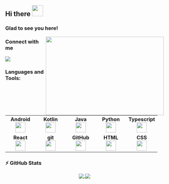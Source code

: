 ## Hi there <img src="https://raw.githubusercontent.com/iampavangandhi/iampavangandhi/master/gifs/Hi.gif" width="35px"/>

### Glad to see you here!

<img align="right" height="250" width="375" alt="" src="https://raw.githubusercontent.com/iampavangandhi/iampavangandhi/master/gifs/coder.gif" />

### Connect with me
[![](https://img.shields.io/badge/linkedin-%230077B5.svg?style=for-the-badge&logo=linkedin)](https://www.linkedin.com/in/pavlo-horbatiuk-301188164/)

### Languages and Tools:

<table width="320px">
  <tbody>
    <tr valign="top">
      <td width="80px" align="center">
        <span><strong>Android</strong></span><br>
        <img height="32" src="https://cdn.jsdelivr.net/gh/devicons/devicon/icons/android/android-original.svg">
      </td>
      <td width="80px" align="center">
        <span><strong>Kotlin</strong></span><br>
        <img height="32" src="https://cdn.jsdelivr.net/gh/devicons/devicon/icons/kotlin/kotlin-original.svg">
      </td>
      <td width="80px" align="center">
        <span><strong>Java</strong></span><br>
        <img height="32" src="https://cdn.jsdelivr.net/gh/devicons/devicon/icons/java/java-original.svg">
      </td>
      <td width="80px" align="center">
        <span><strong>Python</strong></span><br>
        <img height="32px" src="https://cdn.jsdelivr.net/gh/devicons/devicon/icons/python/python-original.svg">
      </td>
      <td width="80px" align="center">
        <span><strong>Typescript</strong></span><br>
        <img height="32px" src="https://cdn.jsdelivr.net/gh/devicons/devicon/icons/typescript/typescript-original.svg">
      </td>
    </tr>
    <tr valign="top">
      <td width="80px" align="center">
        <span><strong>React</strong></span><br>
        <img height="32px" src="https://cdn.jsdelivr.net/gh/devicons/devicon/icons/react/react-original.svg">
      </td>
        <td width="80px" align="center">
        <span><strong>git</strong></span><br>
      <img height="32px" src="https://cdn.jsdelivr.net/gh/devicons/devicon/icons/git/git-plain.svg">
      </td>
      <td width="80px" align="center">
        <span><strong>GitHub</strong></span><br>
        <img height="32px" src="https://cdn.jsdelivr.net/gh/devicons/devicon/icons/github/github-original.svg">
      </td>
      <td width="80px" align="center">
        <span><strong>HTML</strong></span><br>
        <img height="32" src="https://cdn.jsdelivr.net/gh/devicons/devicon/icons/html5/html5-original.svg">
      </td>
      <td width="80px" align="center">
        <span><strong>CSS</strong></span><br>
        <img height="32px" src="https://cdn.jsdelivr.net/gh/devicons/devicon/icons/css3/css3-original.svg">
      </td>
    </tr>
  </tbody>
</table>

### ⚡ GitHub Stats

<div align="center">
  <a href="https://git.io/streak-stats"  align="center">
    <img src="https://streak-stats.demolab.com?user=logan12344&theme=neon&hide_border=true&date_format=M%20j%5B%2C%20Y%5D" align="center" />
  </a>
  <a href="https://github.com/BCDev727/BCDev727" align="center">
    <img src="https://github-readme-stats.vercel.app/api/top-langs?username=logan12344" align="center" />
  </a>
</div>
